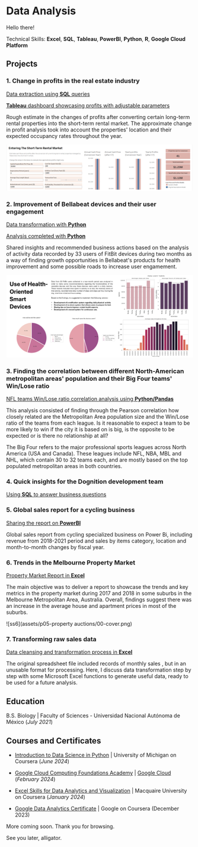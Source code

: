 # Data Analysis

Hello there!

Technical Skills: **Excel**, **SQL**, **Tableau**, **PowerBI**, **Python**, **R**, **Google Cloud Platform**

## Projects

### 1. Change in profits in the real estate industry

[Data extraction using **SQL** queries](2024_03_watershed_database) 

[**Tableau** dashboard showcasing profits with adjustable parameters](https://public.tableau.com/views/WatershedProject_17105411802030/Dashboard1?:language=es-ES&:sid=&:display_count=n&:origin=viz_share_link)

Rough estimate in the changes of profits after converting certain long-term rental properties into the short-term rental market. The approximate change in profit analysis took into account the properties' location and their expected occupancy rates throughout the year.

![ss1](assets/01-ss1.png)

### 2. Improvement of Bellabeat devices and their user engagement

[Data transformation with **Python**](2024_05_bellabeat_cleaning.md)

[Analysis completed with **Python**](2024_06_bellabeat_analysis.md)

Shared insights and recommended business actions based on the analysis of activity data recorded by 33 users of FitBit devices during two months as a way of finding growth opportunities in Bellabeat's products for health improvement and some possible roads to increase user engamement.

![ss2](assets/09_bellabeatcover.png)

### 3. Finding the correlation between different North-American metropolitan areas' population and their Big Four teams' Win/Lose ratio

[NFL teams Win/Lose ratio correlation analysis using **Python/Pandas**]()

This analysis consisted of finding through the Pearson correlation how closely related are the Metropolitan Area population size and the Win/Lose ratio of the teams from each league. Is it reasonable to expect a team to be more likely to win if the city it is based on is big, is the opposite to be expected or is there no relationship at all?

The Big Four refers to the major professional sports leagues across North America (USA and Canada). These leagues include NFL, NBA, MBL and NHL, which contain 30 to 32 teams each, and are mostly based on the top populated metropolitan areas in both countries. 

### 4. Quick insights for the Dognition development team

[Using **SQL** to answer business questions]()

### 5. Global sales report for a cycling business

[Sharing the report on **PowerBI**]()

Global sales report from cycling specialized business on Power Bi, including revenue from 2018-2021 period and sales by items category, location and month-to-month changes by fiscal year. 

### 6. Trends in the Melbourne Property Market

[Property Market Report in **Excel**](2024_01_propertymarket_trends.md)

The main objective was to deliver a report to showcase the trends and key metrics in the property market during 2017 and 2018 in some suburbs in the Melbourne Metropolitan Area, Australia. Overall, findings suggest there was an increase in the average house and apartment prices in most of the suburbs.

![ss6](assets/p05-property auctions/00-cover.png)

### 7. Transforming raw sales data

[Data cleansing and transformation process in **Excel**](2024_01_excel_cleaningdata.md)

The original spreadsheet file included records of monthly sales , but in an unusable format for processing. Here, I discuss data transformation step by step with some Microsoft Excel functions to generate useful data, ready to be used for a future analysis.

## Education

 B.S. Biology | Faculty of Sciences - Universidad Nacional Autónoma de México (_July 2021_)

## Courses and Certificates

* [Introduction to Data Science in Python](https://coursera.org/share/d8f3565476016680b49061be0075ad8e) | University of Michigan on Coursera (_June 2024_)

* [Google Cloud Computing Foundations Academy](https://drive.google.com/file/d/1V8Q_BpTLiBDFIUdiCRVJmqyXYk5S0d8O/view?usp=sharing) | [Google Cloud](https://www.cloudskillsboost.google/public_profiles/d33ecb6c-d70f-4541-8d58-e338ef8e0655) (_February 2024_)

* [Excel Skills for Data Analytics and Visualization](https://coursera.org/share/17f45e990b48d0b0a348ee784ee9415b) | Macquaire University on Coursera (_January 2024_)

* [Google Data Analytics Certificate](https://coursera.org/share/e65da5f6042aa495d7ab29db87ade125) | Google on Coursera (December 2023)

More coming soon.
Thank you for browsing.

See you later, alligator.
